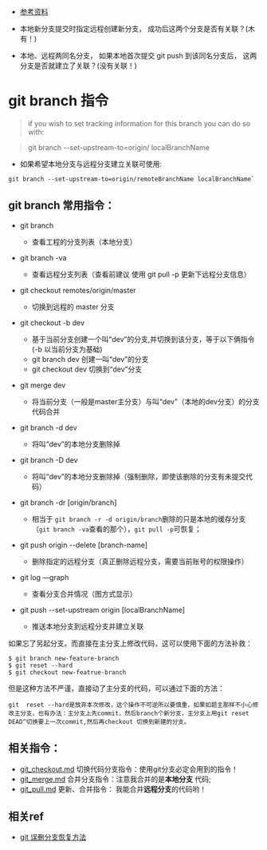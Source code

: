 * [参考资料](https://git-scm.com/docs/git-branch)

* 本地新分支提交时指定远程创建新分支， 成功后这两个分支是否有关联？(木有！)

* 本地、远程两同名分支， 如果本地首次提交 git push 到该同名分支后， 这两分支是否就建立了关联？(没有关联！)

# git branch 指令
> if you wish to set tracking information for this branch you can do so with:

> git branch --set-upstream-to=origin/<branch> localBranchName

* 如果希望本地分支与远程分支建立关联可使用:
```
git branch --set-upstream-to=origin/remoteBranchName localBranchName`

```

## git branch 常用指令：
* git branch
	* 查看工程的分支列表（本地分支）

* git branch -va
	* 查看远程分支列表（查看前建议 使用 git pull -p 更新下远程分支信息）

* git checkout  remotes/origin/master
	* 切换到远程的 master 分支

* git checkout -b dev
	* 基于当前分支创建一个叫“dev”的分支,并切换到该分支，等于以下俩指令(-b 以当前分支为基础)
	* git branch dev   创建一叫“dev”的分支
	* git checkout dev  切换到“dev”分支

* git merge dev
	* 将当前分支（一般是master主分支）与叫“dev”（本地的dev分支）的分支代码合并

* git branch -d dev
	* 将叫“dev”的本地分支删除掉

* git branch -D dev
	* 将叫“dev”的本地分支删除掉（强制删除，即使该删除的分支有未提交代码）

* git branch -dr [origin/branch]
  * 相当于 `git branch -r -d origin/branch`删除的只是本地的缓存分支（`git branch -va`查看的那个），`git pull -p`可恢复；

* git push origin --delete [branch-name]
 	* 删除指定的远程分支（真正删除远程分支，需要当前账号的权限操作）

* git log —graph  
	* 查看分支合并情况（图方式显示）

* git push --set-upstream origin [localBranchName]
 	* 推送本地分支到远程分支并建立关联

如果忘了另起分支。而直接在主分支上修改代码，这可以使用下面的方法补救：

```
$ git branch new-feature-branch
$ git reset --hard
$ git checkout new-featrue-branch
```

但是这种方法不严谨，直接动了主分支的代码，可以通过下面的方法：

```
git  reset --hard是放弃本次修改，这个操作不可逆所以要慎重，如果如题主那样不小心修改主分支，也有办法：主分支上先commit，然后branch个新分支，主分支上用git reset  DEAD^切换要上一次commit,然后再checkout 切换到新建的分支。
```

## 相关指令：
* [git_checkout.md](https://github.com/huangtubiao/Git/blob/master/learn_log/git_checkout.md)  切换代码分支指令：使用git分支必定会用到的指令！
* [git_merge.md](https://github.com/huangtubiao/Git/blob/master/learn_log/git_merge.md) 合并分支指令：注意我合并的是**本地分支** 代码;
* [git_pull.md](https://github.com/huangtubiao/Git/blob/master/learn_log/git_pull.md) 更新、合并指令： 我能合并**远程分支**的代码哟！

## 相关ref
* [git 误删分支恢复方法](http://blog.csdn.net/fdipzone/article/details/50616386)
